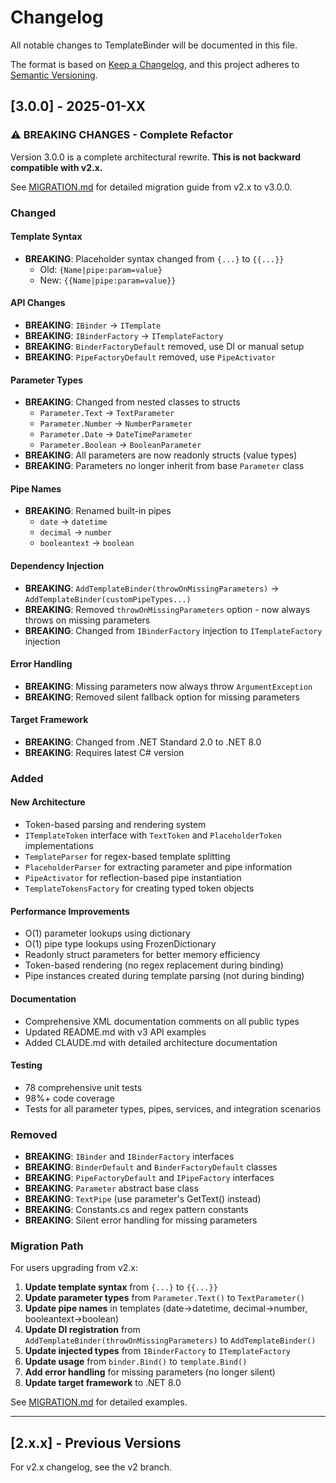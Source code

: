 # Changelog

All notable changes to TemplateBinder will be documented in this file.

The format is based on [Keep a Changelog](https://keepachangelog.com/en/1.0.0/),
and this project adheres to [Semantic Versioning](https://semver.org/spec/v2.0.0.html).

## [3.0.0] - 2025-01-XX

### ⚠️ BREAKING CHANGES - Complete Refactor

Version 3.0.0 is a complete architectural rewrite. **This is not backward compatible with v2.x.**

See [MIGRATION.md](MIGRATION.md) for detailed migration guide from v2.x to v3.0.0.

### Changed

#### Template Syntax
- **BREAKING**: Placeholder syntax changed from `{...}` to `{{...}}`
  - Old: `{Name|pipe:param=value}`
  - New: `{{Name|pipe:param=value}}`

#### API Changes
- **BREAKING**: `IBinder` → `ITemplate`
- **BREAKING**: `IBinderFactory` → `ITemplateFactory`
- **BREAKING**: `BinderFactoryDefault` removed, use DI or manual setup
- **BREAKING**: `PipeFactoryDefault` removed, use `PipeActivator`

#### Parameter Types
- **BREAKING**: Changed from nested classes to structs
  - `Parameter.Text` → `TextParameter`
  - `Parameter.Number` → `NumberParameter`
  - `Parameter.Date` → `DateTimeParameter`
  - `Parameter.Boolean` → `BooleanParameter`
- **BREAKING**: All parameters are now readonly structs (value types)
- **BREAKING**: Parameters no longer inherit from base `Parameter` class

#### Pipe Names
- **BREAKING**: Renamed built-in pipes
  - `date` → `datetime`
  - `decimal` → `number`
  - `booleantext` → `boolean`

#### Dependency Injection
- **BREAKING**: `AddTemplateBinder(throwOnMissingParameters)` → `AddTemplateBinder(customPipeTypes...)`
- **BREAKING**: Removed `throwOnMissingParameters` option - now always throws on missing parameters
- **BREAKING**: Changed from `IBinderFactory` injection to `ITemplateFactory` injection

#### Error Handling
- **BREAKING**: Missing parameters now always throw `ArgumentException`
- **BREAKING**: Removed silent fallback option for missing parameters

#### Target Framework
- **BREAKING**: Changed from .NET Standard 2.0 to .NET 8.0
- **BREAKING**: Requires latest C# version

### Added

#### New Architecture
- Token-based parsing and rendering system
- `ITemplateToken` interface with `TextToken` and `PlaceholderToken` implementations
- `TemplateParser` for regex-based template splitting
- `PlaceholderParser` for extracting parameter and pipe information
- `PipeActivator` for reflection-based pipe instantiation
- `TemplateTokensFactory` for creating typed token objects

#### Performance Improvements
- O(1) parameter lookups using dictionary
- O(1) pipe type lookups using FrozenDictionary
- Readonly struct parameters for better memory efficiency
- Token-based rendering (no regex replacement during binding)
- Pipe instances created during template parsing (not during binding)

#### Documentation
- Comprehensive XML documentation comments on all public types
- Updated README.md with v3 API examples
- Added CLAUDE.md with detailed architecture documentation

#### Testing
- 78 comprehensive unit tests
- 98%+ code coverage
- Tests for all parameter types, pipes, services, and integration scenarios

### Removed

- **BREAKING**: `IBinder` and `IBinderFactory` interfaces
- **BREAKING**: `BinderDefault` and `BinderFactoryDefault` classes
- **BREAKING**: `PipeFactoryDefault` and `IPipeFactory` interfaces
- **BREAKING**: `Parameter` abstract base class
- **BREAKING**: `TextPipe` (use parameter's GetText() instead)
- **BREAKING**: Constants.cs and regex pattern constants
- **BREAKING**: Silent error handling for missing parameters

### Migration Path

For users upgrading from v2.x:

1. **Update template syntax** from `{...}` to `{{...}}`
2. **Update parameter types** from `Parameter.Text()` to `TextParameter()`
3. **Update pipe names** in templates (date→datetime, decimal→number, booleantext→boolean)
4. **Update DI registration** from `AddTemplateBinder(throwOnMissingParameters)` to `AddTemplateBinder()`
5. **Update injected types** from `IBinderFactory` to `ITemplateFactory`
6. **Update usage** from `binder.Bind()` to `template.Bind()`
7. **Add error handling** for missing parameters (no longer silent)
8. **Update target framework** to .NET 8.0

See [MIGRATION.md](MIGRATION.md) for detailed examples.

---

## [2.x.x] - Previous Versions

For v2.x changelog, see the v2 branch.

